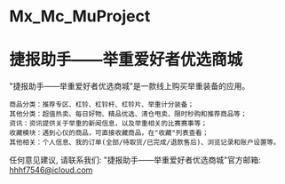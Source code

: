 # Mx_Mc_MuProject
# 捷报助手——举重爱好者优选商城

  "捷报助手——举重爱好者优选商城"是一款线上购买举重装备的应用。

    商品分类：推荐专区、杠铃、杠铃杆、杠铃片、举重计分装备；
    其他分类：超值热卖、每日好物、精品优选、清仓甩卖、限时秒购和推荐商品等；
    资讯：资讯提供关于举重的新闻信息，以及举重相关的比赛赛事等；
    收藏模块：遇到心仪的商品，可直接收藏商品，在"收藏"列表查看；
    其他相关：个人信息、我的订单(全部/待取货/已完成/退款售后)、浏览记录和账户设置等。

   任何意见建议, 请联系我们: 
   "捷报助手——举重爱好者优选商城"官方邮箱: hhhf7546@icloud.com
